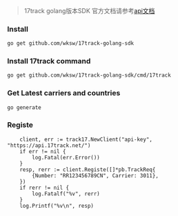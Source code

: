 > 17track golang版本SDK
> 官方文档请参考[api文档](https://console.17track.net/zh-cn/doc)

### Install

```bash
go get github.com/wksw/17track-golang-sdk
```

### Install 17track command

```bash
go get github.com/wksw/17track-golang-sdk/cmd/17track
```

### Get Latest carriers and countries

```bash
go generate
```

### Registe

```golang
    client, err := track17.NewClient("api-key", "https://api.17track.net/")
	if err != nil {
		log.Fatal(err.Error())
	}
	resp, rerr := client.Registe([]*pb.TrackReq{
		{Number: "RR123456789CN", Carrier: 3011},
	})
	if rerr != nil {
		log.Fatalf("%v", rerr)
	}
	log.Printf("%v\n", resp)
```